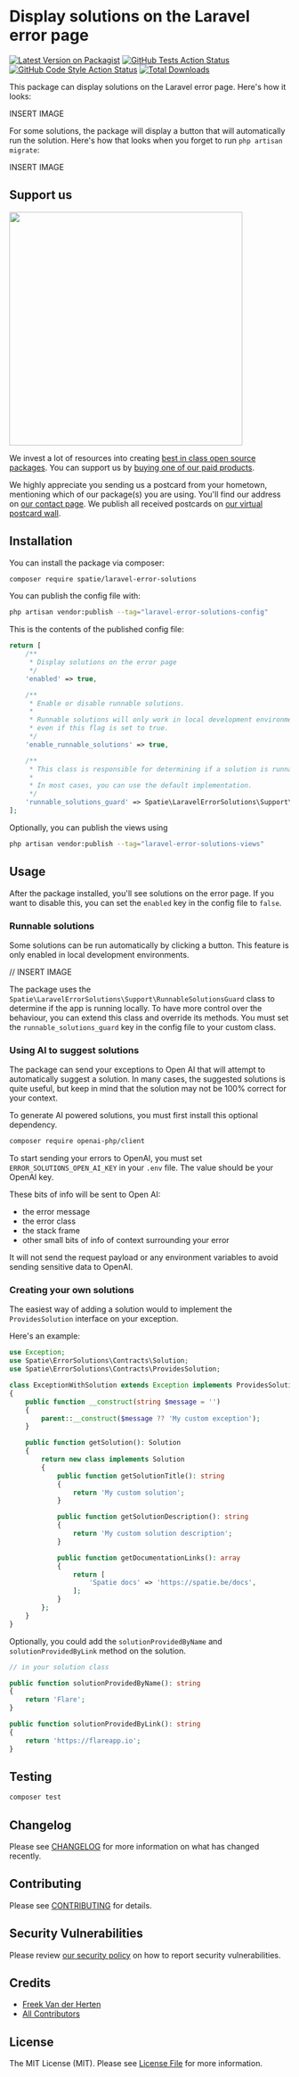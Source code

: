 # Display solutions on the Laravel error page

[![Latest Version on Packagist](https://img.shields.io/packagist/v/spatie/laravel-error-solutions.svg?style=flat-square)](https://packagist.org/packages/spatie/laravel-error-solutions)
[![GitHub Tests Action Status](https://img.shields.io/github/actions/workflow/status/spatie/laravel-error-solutions/run-tests.yml?branch=main&label=tests&style=flat-square)](https://github.com/spatie/laravel-error-solutions/actions?query=workflow%3Arun-tests+branch%3Amain)
[![GitHub Code Style Action Status](https://img.shields.io/github/actions/workflow/status/spatie/laravel-error-solutions/fix-php-code-style-issues.yml?branch=main&label=code%20style&style=flat-square)](https://github.com/spatie/laravel-error-solutions/actions?query=workflow%3A"Fix+PHP+code+style+issues"+branch%3Amain)
[![Total Downloads](https://img.shields.io/packagist/dt/spatie/laravel-error-solutions.svg?style=flat-square)](https://packagist.org/packages/spatie/laravel-error-solutions)

This package can display solutions on the Laravel error page. Here's how it looks:

INSERT IMAGE

For some solutions, the package will display a button that will automatically run the solution. Here's how that looks when you forget to run `php artisan migrate`:

INSERT IMAGE


## Support us

[<img src="https://github-ads.s3.eu-central-1.amazonaws.com/laravel-error-solutions.jpg?t=1" width="419px" />](https://spatie.be/github-ad-click/laravel-error-solutions)

We invest a lot of resources into creating [best in class open source packages](https://spatie.be/open-source). You can support us by [buying one of our paid products](https://spatie.be/open-source/support-us).

We highly appreciate you sending us a postcard from your hometown, mentioning which of our package(s) you are using. You'll find our address on [our contact page](https://spatie.be/about-us). We publish all received postcards on [our virtual postcard wall](https://spatie.be/open-source/postcards).

## Installation

You can install the package via composer:

```bash
composer require spatie/laravel-error-solutions
```

You can publish the config file with:

```bash
php artisan vendor:publish --tag="laravel-error-solutions-config"
```

This is the contents of the published config file:

```php
return [
    /**
     * Display solutions on the error page
     */
    'enabled' => true,

    /**
     * Enable or disable runnable solutions.
     *
     * Runnable solutions will only work in local development environments,
     * even if this flag is set to true.
     */
    'enable_runnable_solutions' => true,

    /**
     * This class is responsible for determining if a solution is runnable.
     *
     * In most cases, you can use the default implementation.
     */
    'runnable_solutions_guard' => Spatie\LaravelErrorSolutions\Support\RunnableSolutionsGuard::class,
];
```

Optionally, you can publish the views using

```bash
php artisan vendor:publish --tag="laravel-error-solutions-views"
```

## Usage

After the package installed, you'll see solutions on the error page. If you want to disable this, you can set the `enabled` key in the config file to `false`.

### Runnable solutions

Some solutions can be run automatically by clicking a button. This feature is only enabled in local development environments. 

// INSERT IMAGE

The package uses the `Spatie\LaravelErrorSolutions\Support\RunnableSolutionsGuard` class to determine if the app is running locally. To have more control over the behaviour, you can extend this class and override its methods. You must set the `runnable_solutions_guard` key in the config file to your custom class.

### Using AI to suggest solutions

The package can send your exceptions to Open AI that will attempt to automatically suggest a solution. In many cases, the suggested solutions is quite useful, but keep in mind that the solution may not be 100% correct for your context.

To generate AI powered solutions, you must first install this optional dependency.

```bash
composer require openai-php/client
```

To start sending your errors to OpenAI, you must set `ERROR_SOLUTIONS_OPEN_AI_KEY` in your `.env` file. The value should be your OpenAI key.

These bits of info will be sent to Open AI:

- the error message
- the error class
- the stack frame
- other small bits of info of context surrounding your error

It will not send the request payload or any environment variables to avoid sending sensitive data to OpenAI.

### Creating your own solutions

The easiest way of adding a solution would to implement the `ProvidesSolution` interface on  your exception. 

Here's an example:

```php
use Exception;
use Spatie\ErrorSolutions\Contracts\Solution;
use Spatie\ErrorSolutions\Contracts\ProvidesSolution;

class ExceptionWithSolution extends Exception implements ProvidesSolution
{
    public function __construct(string $message = '')
    {
        parent::__construct($message ?? 'My custom exception');
    }

    public function getSolution(): Solution
    {
        return new class implements Solution
        {
            public function getSolutionTitle(): string
            {
                return 'My custom solution';
            }

            public function getSolutionDescription(): string
            {
                return 'My custom solution description';
            }

            public function getDocumentationLinks(): array
            {
                return [
                    'Spatie docs' => 'https://spatie.be/docs',
                ];
            }
        };
    }
}
```

Optionally, you could add the `solutionProvidedByName` and `solutionProvidedByLink` method on the solution.

```php
// in your solution class

public function solutionProvidedByName(): string
{
    return 'Flare';
}

public function solutionProvidedByLink(): string
{
    return 'https://flareapp.io';
}
```

## Testing

```bash
composer test
```

## Changelog

Please see [CHANGELOG](CHANGELOG.md) for more information on what has changed recently.

## Contributing

Please see [CONTRIBUTING](CONTRIBUTING.md) for details.

## Security Vulnerabilities

Please review [our security policy](../../security/policy) on how to report security vulnerabilities.

## Credits

- [Freek Van der Herten](https://github.com/freekmurze)
- [All Contributors](../../contributors)

## License

The MIT License (MIT). Please see [License File](LICENSE.md) for more information.
